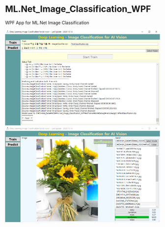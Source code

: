 # ML.Net_Image_Classification_WPF
WPF App for ML.Net Image Classification

![Train](./Train.png)
![Predict](./Predict.png)
